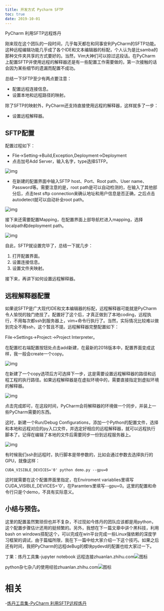 ```yaml
---
title: 开发方式 Pycharm SFTP
toc: true
date: 2019-10-01
---
```

PyCharm 利用SFTP远程炼丹


刚来现在这个团队的一段时间，几乎每天都在和同事安利PyCharm的SFTP功能。这种远程编辑功能几乎成了各个IDE和文本编辑器的标配，个人认为是比samba的那种文件夹共享的方式要好的。当然，Vim大神们可以掠过这段话。在PyCharm上配置SFTP并使用远程的解释器还是有一些配置工作需要做的，第一次接触的话会因为某些细节的遗漏而配置不成功。

总结一下SFTP至少有两点要注意：

- 配置远程连接信息。
- 设置本地和远程路径的映射。

除了SFTP的映射外，PyCharm还支持直接使用远程的解释器，这样就多了一步：

- 设置远程解释器。

## SFTP配置

配置过程如下：

- Flie->Setting->Build,Exception,Deployment->Deployment
- 点击加号Add Server，输入名字，type选择STFP。

![img](https://pic3.zhimg.com/80/v2-a04a374a3601d4a074b06c3ea7d2800e_hd.jpg)

- 在新建的配置界面中输入SFTP host、Port、Root path、User name、Password等。需要注意的是，root path是可以自动检测的，在输入了其他部分后，点击test sftp connection来确认地址和用户信息是否正确，之后点击autodetect就可以自动补全root path。

![img](https://pic2.zhimg.com/80/v2-87abc7b0486da5ea10f4399cb9f5adb9_hd.jpg)

接下来还需要配置Mapping，在配置界面上部导航栏进入mapping，选择localpath和deployment path。

![img](https://pic3.zhimg.com/80/v2-64dc1395b39da1069593a10083fc0afe_hd.jpg)

自此，SFTP就设置完毕了，总结一下就几步：

1. 打开配置界面。
2. 设置连接信息。
3. 设置文件夹映射。

接下来，再讲下如何设置远程解释器。

## 远程解释器配置

如果说SFTP是广大现代IDE和文本编辑器的标配，远程解释器可能就是PyCharm令人愉悦的独门绝技了。配置好了这个后，才真正做到了本地coding，远程执行，不用每次都ssh到服务器上，vim+命令行执行了。当然，实际情况比较难以做到完全不用ssh，这个暂且不提。远程解释器完整配置如下：

File->Settings->Project:<project name>->Project Interpreter。

在配置栏右端配置按钮处点击add新建，在最新的2018版本中，配置界面变成这样，我一般会create一个copy。

![img](https://pic3.zhimg.com/80/v2-8da7ac35fba58040e6da8af6e642718a_hd.jpg)

在新建了一个copy选项后方可选择下一步，这是需要设置远程解释器的路径和远程工程的执行路径。如果远程解释器是在虚拟环境中的，需要直接指定到虚拟环境的解释器。

![img](https://pic1.zhimg.com/80/v2-205806b30b4d40c898a2030732ab1070_hd.jpg)

点击完成即可，在这段时间，PyCharm会将解释器的环境做一个同步，并装上一些PyCharm需要的东西。

这时，新建一个Run/Debug Configurations，添加一个Python的配置文件，选择和本地和远程对应的py入口文件，并选定好相应的远程解释器，就可以远程执行脚本了。记得在编辑了本地的文件后需要同步一份到远程服务器上。

![img](https://pic4.zhimg.com/80/v2-42b83a7e553f662b4aaf78ce255a0db7_hd.jpg)

有时候我们ssh到远程时，执行脚本是带参数的，比如会通过参数去选择执行的GPU，就像这样：

```text
CUDA_VISIBLE_DEVICES='0' python demo.py --gpu=0
```

这时就需要在这个配置界面里指定，在Enviroment variablies里填写CUDA_VISIBLE_DEVICES='0'，在Paramters里填写--gpu=0。这里的配置和命令行只是个demo，不具有实际意义。



## 小结与预告。

这里的配置虽然繁琐但也并不复杂，不过现如今炼丹的团队应该都是用python，这个配置步骤估计还用的挺频繁的。另外，我想在下一篇文章中讲个黑科技，利用bash on windows搭配这个，可以完成在win平台完成一些Linux强依赖的深度学习框架的调试，由于篇幅所限，我在下一篇中给大家介绍一下这个技巧。如果之后还有时间，我把PyCharm的远程deBug的模块pydevd的配置也给大家过一下。





丁果：炼丹工具集-jupyter notebook 远程连接zhuanlan.zhihu.com![图标](https://pic2.zhimg.com/v2-865f80ef1e0b2e1bd68d48834e1c14a1_180x120.jpg)

python杂七杂八的使用经验zhuanlan.zhihu.com![图标](https://pic4.zhimg.com/4b70deef7_ipico.jpg)



# 相关

-[炼丹工具集-PyCharm 利用SFTP远程炼丹](https://zhuanlan.zhihu.com/p/37361332)
